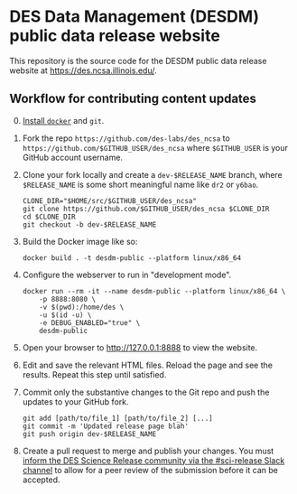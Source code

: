 DES Data Management (DESDM) public data release website
========================================================

This repository is the source code for the DESDM public data release website at https://des.ncsa.illinois.edu/.

Workflow for contributing content updates
----------------------------------------------

0. [Install `docker`](https://docs.docker.com/engine/install/) and `git`.
1. Fork the repo `https://github.com/des-labs/des_ncsa` to `https://github.com/$GITHUB_USER/des_ncsa` where `$GITHUB_USER` is your GitHub account username.
2. Clone your fork locally and create a `dev-$RELEASE_NAME` branch, where `$RELEASE_NAME` is some short meaningful name like `dr2` or `y6bao`.
    ```shell
    CLONE_DIR="$HOME/src/$GITHUB_USER/des_ncsa"
    git clone https://github.com/$GITHUB_USER/des_ncsa $CLONE_DIR
    cd $CLONE_DIR
    git checkout -b dev-$RELEASE_NAME
    ```
    
3. Build the Docker image like so:
    ```shell
    docker build . -t desdm-public --platform linux/x86_64
    ```
4. Configure the webserver to run in "development mode".
    ```shell
    docker run --rm -it --name desdm-public --platform linux/x86_64 \
        -p 8888:8080 \
        -v $(pwd):/home/des \
        -u $(id -u) \
        -e DEBUG_ENABLED="true" \
        desdm-public
    ```
5. Open your browser to http://127.0.0.1:8888 to view the website.
6. Edit and save the relevant HTML files. Reload the page and see the results. Repeat this step until satisfied.
7. Commit only the substantive changes to the Git repo and push the updates to your GitHub fork.
    ```shell
    git add [path/to/file_1] [path/to/file_2] [...]
    git commit -m 'Updated release page blah'
    git push origin dev-$RELEASE_NAME
    ```
8. Create a pull request to merge and publish your changes. You must [inform the DES Science Release community via the #sci-release Slack channel](https://darkenergysurvey.slack.com/archives/C0PMTCWRL) to allow for a peer review of the submission before it can be accepted.

